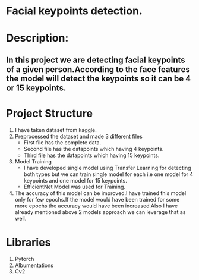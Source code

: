 # Facial keypoints detection.


# Description:

## In this project we are detecting facial keypoints of  a given person.According to the face features the model will detect the keypoints so it can be 4 or 15 keypoints.


# Project Structure

1. I have taken dataset from kaggle.
2. Preprocessed the dataset and made 3 different files
    - First file has the complete data.
    - Second file has the datapoints which having 4 keypoints.
    - Third file has the datapoints which having 15 keypoints.
3. Model Training
    - I have developed single model using Transfer Learning for detecting both types but we can train single model for each i.e one model for 4 keypoints and one model for 15 keypoints.
    - EfficientNet Model was used for Training.
4. The accuracy of this model can be improved.I have trained this model only for few epochs.If the model would have been trained for some more epochs the accuracy would have been increased.Also I have already mentioned above 2 models approach we can leverage that as well. 

# Libraries
1. Pytorch
2. Albumentations
3. Cv2

   
